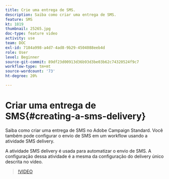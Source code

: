 ```yaml
---
title: Crie uma entrega de SMS.
description: Saiba como criar uma entrega de SMS.
feature: SMS
kt: 1819
thumbnail: 25265.jpg
doc-type: feature video
activity: use
team: DOC
exl-id: 7184a998-a4d7-4ad8-9b29-4504088eeb4d
role: User
level: Beginner
source-git-commit: 89df23d00913d36b93d3be03b62c74320524f9c7
workflow-type: tm+mt
source-wordcount: '73'
ht-degree: 20%

---
```


# Criar uma entrega de SMS{#creating-a-sms-delivery}

Saiba como criar uma entrega de SMS no Adobe Campaign Standard. Você também pode configurar o envio de SMS em um workflow usando a atividade SMS delivery.

A atividade SMS delivery é usada para automatizar o envio de SMS. A configuração dessa atividade é a mesma da configuração do delivery único descrita no vídeo.

>[!VIDEO](https://video.tv.adobe.com/v/25265/?quality=12&learn=on)
